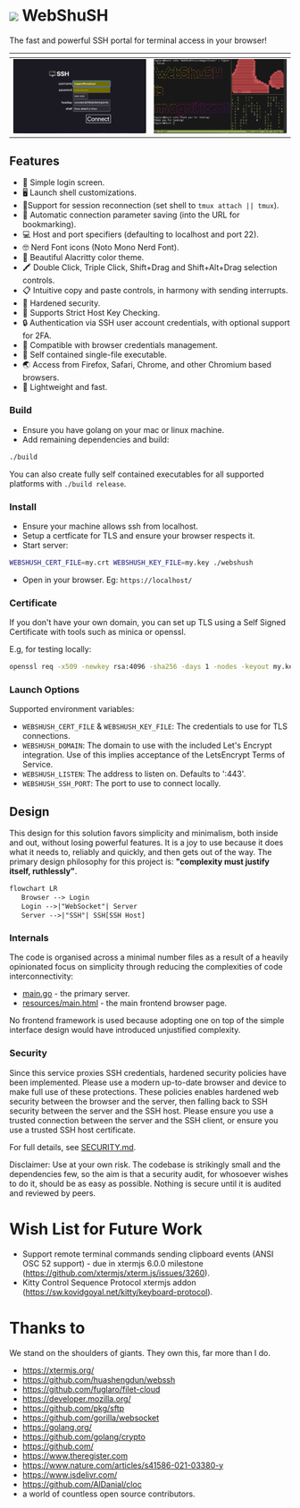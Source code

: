 # ![](favicon.ico) WebShuSH

The fast and powerful SSH portal for terminal access in your browser!

| <!-- --> | <!-- --> |
|----|----|
| ![](demo-login.jpg) | ![](demo-term.jpg) |

## Features
* 👤 Simple login screen.
* 🖥 Launch shell customizations.
* 🔗Support for session reconnection (set shell to `tmux attach || tmux`).
* 📌 Automatic connection parameter saving (into the URL for bookmarking).
* 💻 Host and port specifiers (defaulting to localhost and port 22).
* 🤓 Nerd Font icons (Noto Mono Nerd Font).
* 🎨 Beautiful Alacritty color theme.
* 🖍️ Double Click, Triple Click, Shift+Drag and Shift+Alt+Drag selection controls.
* 📋 Intuitive copy and paste controls, in harmony with sending interrupts.
* 💪 Hardened security.
* 🔑 Supports Strict Host Key Checking.
* 🔒 Authentication via SSH user account credentials, with optional support for 2FA.
* 🔏 Compatible with browser credentials management.
* 🎁 Self contained single-file executable.
* 🌏 Access from Firefox, Safari, Chrome, and other Chromium based browsers.
* 🐎 Lightweight and fast.

### Build
* Ensure you have golang on your mac or linux machine.
* Add remaining dependencies and build:
```bash
./build
```
You can also create fully self contained executables for all supported platforms
with `./build release`.

### Install
* Ensure your machine allows ssh from localhost.
* Setup a certficate for TLS and ensure your browser respects it.
* Start server:
```bash
WEBSHUSH_CERT_FILE=my.crt WEBSHUSH_KEY_FILE=my.key ./webshush
```
* Open in your browser. Eg: `https://localhost/`

### Certificate
If you don't have your own domain, you can set up TLS using a Self Signed Certificate with tools such as minica or openssl.

E.g, for testing locally:
```bash
openssl req -x509 -newkey rsa:4096 -sha256 -days 1 -nodes -keyout my.key -out my.crt -subj "/CN=localhost" -addext "subjectAltName=DNS:localhost,IP:127.0.0.1"
```

### Launch Options
Supported environment variables:
* `WEBSHUSH_CERT_FILE` & `WEBSHUSH_KEY_FILE`: The credentials to use for TLS connections.
* `WEBSHUSH_DOMAIN`: The domain to use with the included Let's Encrypt integration. Use of this implies acceptance of the LetsEncrypt Terms of Service.
* `WEBSHUSH_LISTEN`: The address to listen on. Defaults to ':443'.
* `WEBSHUSH_SSH_PORT`: The port to use to connect locally.

## Design
This design for this solution favors simplicity and minimalism, both inside and out,
without losing powerful features.
It is a joy to use because it does what it needs to, reliably and quickly,
and then gets out of the way.
The primary design philosophy for this project is: **"complexity must justify itself, ruthlessly"**.

```mermaid
flowchart LR
   Browser --> Login
   Login -->|"WebSocket"| Server
   Server -->|"SSH"| SSH[SSH Host]
```

### Internals
The code is organised across a minimal number files as a result of a heavily opinionated focus
on simplicity through reducing the complexities of code interconnectivity:
* [main.go](main.go) - the primary server.
* [resources/main.html](resources/main.html) - the main frontend browser page.

No frontend framework is used because adopting one on top of the simple interface design
would have introduced unjustified complexity.

### Security
Since this service proxies SSH credentials, hardened security policies have been implemented.
Please use a modern up-to-date browser and device to make full use of these protections.
These policies enables hardened web security between the browser and the server,
then falling back to SSH security between the server and the SSH host.
Please ensure you use a trusted connection between the server and the SSH client,
or ensure you use a trusted SSH host certificate.

For full details, see [SECURITY.md](SECURITY.md).

Disclaimer: Use at your own risk. The codebase is strikingly small and the dependencies few,
so the aim is that a security audit, for whosoever wishes to do it, should be as easy as possible.
Nothing is secure until it is audited and reviewed by peers.

# Wish List for Future Work
* Support remote terminal commands sending clipboard events (ANSI OSC 52 support) - due in xtermjs 6.0.0 milestone (https://github.com/xtermjs/xterm.js/issues/3260).
* Kitty Control Sequence Protocol xtermjs addon (https://sw.kovidgoyal.net/kitty/keyboard-protocol).

# Thanks to
We stand on the shoulders of giants. They own this, far more than I do.
* https://xtermjs.org/
* https://github.com/huashengdun/webssh
* https://github.com/fuglaro/filet-cloud
* https://developer.mozilla.org/
* https://github.com/pkg/sftp
* https://github.com/gorilla/websocket
* https://golang.org/
* https://github.com/golang/crypto
* https://github.com/
* https://www.theregister.com
* https://www.nature.com/articles/s41586-021-03380-y
* https://www.jsdelivr.com/
* https://github.com/AlDanial/cloc
* a world of countless open source contributors.
